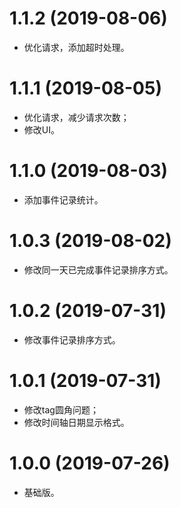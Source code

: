 # 1.1.2 (2019-08-06)
  * 优化请求，添加超时处理。

# 1.1.1 (2019-08-05)
  * 优化请求，减少请求次数；
  * 修改UI。

# 1.1.0 (2019-08-03)
  * 添加事件记录统计。

# 1.0.3 (2019-08-02)
  * 修改同一天已完成事件记录排序方式。

# 1.0.2 (2019-07-31)
  * 修改事件记录排序方式。

# 1.0.1 (2019-07-31)
  * 修改tag圆角问题；
  * 修改时间轴日期显示格式。

# 1.0.0 (2019-07-26)
  * 基础版。